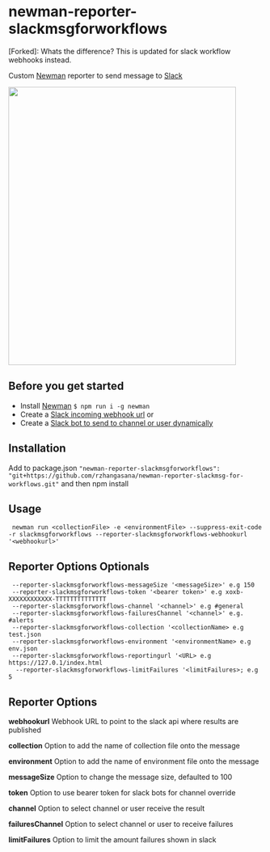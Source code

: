 # newman-reporter-slackmsgforworkflows

[Forked]: Whats the difference? This is updated for slack workflow webhooks instead.

Custom [Newman](https://github.com/postmanlabs/newman) reporter to send message to [Slack](https://slack.com/)

<img src="https://github.com/jackcoded/newman-reporter-slackmsg/blob/master/testResults.png?raw=true" width="450"  height="550">

## Before you get started
- Install [Newman](https://github.com/postmanlabs/newman) ``` $ npm run i -g newman ```
- Create a [Slack incoming webhook url](https://api.slack.com/messaging/webhooks)
or
- Create a [Slack bot to send to channel or user dynamically](https://api.slack.com/messaging/sending)

## Installation
 Add to package.json
```"newman-reporter-slackmsgforworkflows": "git+https://github.com/rzhangasana/newman-reporter-slackmsg-for-workflows.git"```
and then npm install

## Usage
```CLI
 newman run <collectionFile> -e <environmentFile> --suppress-exit-code -r slackmsgforworkflows --reporter-slackmsgforworkflows-webhookurl '<webhookurl>'
```

## Reporter Options Optionals
```
 --reporter-slackmsgforworkflows-messageSize '<messageSize>' e.g 150
 --reporter-slackmsgforworkflows-token '<bearer token>' e.g xoxb-XXXXXXXXXXXX-TTTTTTTTTTTTTT
 --reporter-slackmsgforworkflows-channel '<channel>' e.g #general
 --reporter-slackmsgforworkflows-failuresChannel '<channel>' e.g. #alerts
 --reporter-slackmsgforworkflows-collection '<collectionName> e.g test.json
 --reporter-slackmsgforworkflows-environment '<environmentName> e.g env.json
 --reporter-slackmsgforworkflows-reportingurl '<URL> e.g https://127.0.1/index.html
  --reporter-slackmsgforworkflows-limitFailures '<limitFailures>; e.g 5

```


## Reporter Options
**webhookurl** 
Webhook URL to point to the slack api where results are published

**collection** 
Option to add the name of collection file onto the message

**environment**
Option to add the name of environment file onto the message

**messageSize**
Option to change the message size, defaulted to 100

**token**
Option to use bearer token for slack bots for channel override

**channel**
Option to select channel or user receive the result

**failuresChannel**
Option to select channel or user to receive failures

**limitFailures**
Option to limit the amount failures shown in slack

